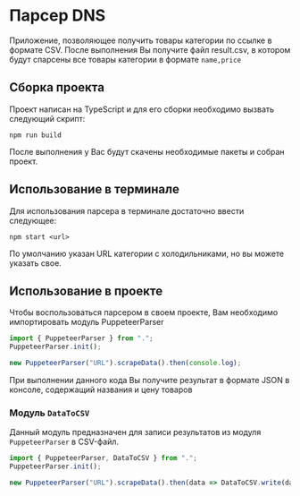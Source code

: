 # Парсер DNS
Приложение, позволяющее получить товары категории по ссылке в формате CSV. После выполнения Вы получите файл result.csv, в котором будут спарсены все товары категории в формате ```name,price```

## Сборка проекта
Проект написан на TypeScript и для его сборки необходимо вызвать следующий скрипт:
```shell
npm run build
```
После выполнения у Вас будут скачены необходимые пакеты и собран проект.

## Использование в терминале 
Для использования парсера в терминале достаточно ввести следующее:
```shell
npm start <url>
```
По умолчанию указан URL категории с холодильниками, но вы можете указать свое.

## Использование в проекте
Чтобы воспользоваться парсером в своем проекте, Вам необходимо импортировать модуль PuppeteerParser
```typescript
import { PuppeteerParser } from ".";
PuppeteerParser.init();

new PuppeteerParser("URL").scrapeData().then(console.log);
```
При выполнении данного кода Вы получите результат в формате JSON в консоле, содержащий названия и цену товаров

### Модуль `DataToCSV`
Данный модуль предназначен для записи результатов из модуля `PuppeteerParser` в CSV-файл.
```typescript
import { PuppeteerParser, DataToCSV } from ".";
PuppeteerParser.init();

new PuppeteerParser("URL").scrapeData().then(data => DataToCSV.write(data, "filename"));
```